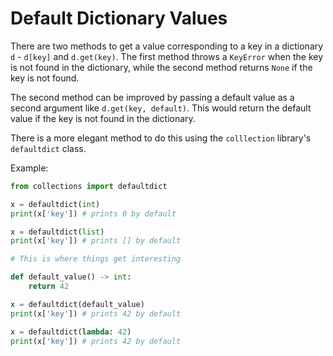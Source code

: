 # Default Dictionary Values

There are two methods to get a value corresponding to a key in a dictionary `d` - `d[key]` and `d.get(key)`. The first method throws a `KeyError` when the key is not found in the dictionary, while the second method returns `None` if the key is not found.

The second method can be improved by passing a default value as a second argument like `d.get(key, default)`. This would return the default value if the key is not found in the dictionary.

There is a more elegant method to do this using the `colllection` library's `defaultdict` class.

Example:

```py
from collections import defaultdict

x = defaultdict(int)
print(x['key']) # prints 0 by default

x = defaultdict(list)
print(x['key']) # prints [] by default

# This is where things get interesting

def default_value() -> int:
    return 42

x = defaultdict(default_value)
print(x['key']) # prints 42 by default

x = defaultdict(lambda: 42)
print(x['key']) # prints 42 by default
```
